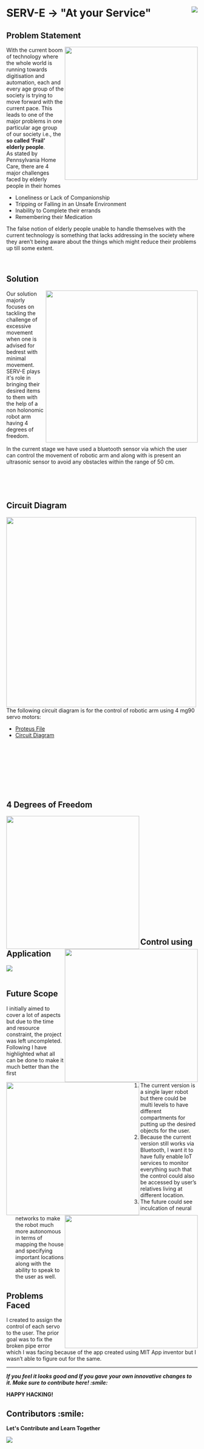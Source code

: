<div>
    <img align=right src="https://img.shields.io/badge/Build-Version%201-green">
    <h1>SERV-E -> "At your Service"</h1>
</div>
<div>
    <h2>Problem Statement</h2>
    <img align=right width=350 src="https://post.healthline.com/wp-content/uploads/2020/10/Elderly_Wheelchair_Rearview_732x549-thumbnail-732x549.jpg">
    <p>With the current boom of technology where the whole world is running towards digitisation and automation, each and every age group of the society is trying to move forward with the current pace. This leads to one of the major problems in one particular age group of our society i.e., the <b>so called ‘Frail’ elderly people</b>. 
<br>As stated by Pennsylvania Home Care, there are 4 major challenges faced by elderly people in their homes        
    <ul>
        <li>Loneliness or Lack of Companionship</li>
        <li>Tripping or Falling in an Unsafe Environment</li>
        <li>Inability to Complete their errands</li>
        <li>Remembering their Medication</li>
   </ul>
The false notion of elderly people unable to handle themselves with the current technology is something 
that lacks addressing in the society where they aren’t being aware about the things which might reduce their 
problems up till some extent.</p>
</div>
<br>
<div>
    <h2>Solution</h2>
    <img width=400  align=right src="https://github.com/Swarzinium-369/SERV-E/blob/main/Img-Vid/Bot/Bot_med%201.jpeg">
    <p>Our solution majorly focuses on tackling the challenge of excessive movement when one is advised for bedrest with minimal movement. SERV-E plays it's role in bringing their desired items to them with the help of a non holonomic robot arm having 4 degrees of freedom.<br><br>In the current stage we have used a bluetooth sensor via which the user can control the movement of robotic arm and along with is present an ultrasonic sensor to avoid any obstacles within the range of 50 cm.</p>
</div>
<br><br><br>
<div>
    <h2>Circuit Diagram</h2>
    <img width=500 align=left src="https://github.com/Swarzinium-369/SERV-E/blob/main/Resources/circuit%20diagram%201.png">
    <p>The following circuit diagram is for the control of robotic arm using 4 mg90 servo motors:
        <ul> 
            <li><a href="https://github.com/Swarzinium-369/SERV-E/blob/main/Resources/Circuit%20diagrams/IOT_Circuit_1.pdsprj">Proteus File</a></li>
            <li><a href="https://github.com/Swarzinium-369/SERV-E/blob/main/Resources/circuit%20diagram%201.png">Circuit Diagram</a></li>
        </ul>
    </p>
</div>
<br><br><br><br><br><br><br>
<div>
    <h2>4 Degrees of Freedom</h2>
    <img width=350 align=left src="https://github.com/Swarzinium-369/SERV-E/blob/main/Img-Vid/DOF/1.gif">
    <img width=350 align=right src="https://github.com/Swarzinium-369/SERV-E/blob/main/Img-Vid/DOF/2.gif">
    <img width=350 align=left src="https://github.com/Swarzinium-369/SERV-E/blob/main/Img-Vid/DOF/3.gif">
    <img width=350 align=right src="https://github.com/Swarzinium-369/SERV-E/blob/main/Img-Vid/DOF/4.gif">
</div>
<br><br><br><br><br><br><br><br><br><br><br><br><br><br><br><br><br>
<div>
    <h2>Control using Application</h2>
    <img  align=center src="https://github.com/Swarzinium-369/SERV-E/blob/main/Img-Vid/control.gif"><br><br>
</div>

<div>
    <h2>Future Scope</h2>
    <p>I initially aimed to cover a lot of aspects but due to the time and resource constraint, the project was left uncompleted. Following I have highlighted what all can be done to make it much better than the first 
        <ol>
            <li>The current version is a single layer robot but there could be multi levels to have different compartments for putting up the desired objects for the user. </li>
            <li>Because the current version still works via Bluetooth, I want it to have fully enable IoT services to monitor everything such that the control could also be accessed by user’s relatives living at different location. </li>
            <li> The future could see inculcation of neural networks to make the robot much more autonomous in terms of mapping the house and specifying important locations along with the ability to speak to the user as well. </li>
        <ol>
    </p>
</div>

<div>
    <h2>Problems Faced</h2>
    <p>I created to assign the control of each servo to the user. The prior goal was to fix the broken pipe error which I was facing because of the app created using MIT App inventor but I wasn’t able to figure out for the same. 
    </p>
</div>


------------------
    
<div>
    <p><b><i>If you feel it looks good and If you gave your own innovative changes to it. Make sure to contribute here! :smile: </i></b></p>
    <p><b>HAPPY HACKING!</b></p>
</div>

<h2>Contributors :smile:</h2>
<p><b>Let's Contribute and Learn Together</b></p>
<a href = "https://github.com/Swarzinium-369/SERV-E/graphs/contributors">
  <img src = "https://contrib.rocks/image?repo=Swarzinium-369/SERV-E"/>
</a>
